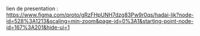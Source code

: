 lien de presentation : https://www.figma.com/proto/gRzFHpUNH7dzg83Pw9r0qs/hadai-lik?node-id=528%3A1213&scaling=min-zoom&page-id=0%3A1&starting-point-node-id=167%3A201&hide-ui=1
